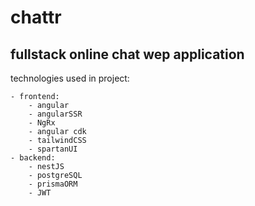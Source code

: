 # chattr

## fullstack online chat wep application 

technologies used in project:

	- frontend:
		- angular
		- angularSSR
		- NgRx
		- angular cdk
		- tailwindCSS
		- spartanUI
	- backend:
		- nestJS
		- postgreSQL
		- prismaORM
		- JWT

